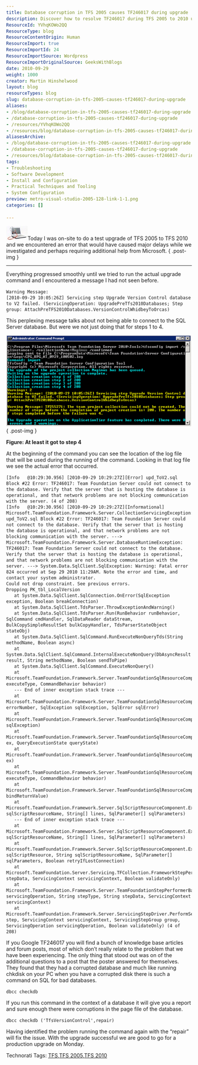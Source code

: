 ```yaml
---
title: Database corruption in TFS 2005 causes TF246017 during upgrade
description: Discover how to resolve TF246017 during TFS 2005 to 2010 upgrades. Learn about database corruption fixes to ensure a smooth transition. Read more!
ResourceId: YVhqKOWo2QQ
ResourceType: blog
ResourceContentOrigin: Human
ResourceImport: true
ResourceImportId: 24
ResourceImportSource: Wordpress
ResourceImportOriginalSource: GeeksWithBlogs
date: 2010-09-29
weight: 1000
creator: Martin Hinshelwood
layout: blog
resourceTypes: blog
slug: database-corruption-in-tfs-2005-causes-tf246017-during-upgrade
aliases:
- /blog/database-corruption-in-tfs-2005-causes-tf246017-during-upgrade
- /database-corruption-in-tfs-2005-causes-tf246017-during-upgrade
- /resources/YVhqKOWo2QQ
- /resources/blog/database-corruption-in-tfs-2005-causes-tf246017-during-upgrade
aliasesArchive:
- /blog/database-corruption-in-tfs-2005-causes-tf246017-during-upgrade
- /database-corruption-in-tfs-2005-causes-tf246017-during-upgrade
- /resources/blog/database-corruption-in-tfs-2005-causes-tf246017-during-upgrade
tags:
- Troubleshooting
- Software Development
- Install and Configuration
- Practical Techniques and Tooling
- System Configuration
preview: metro-visual-studio-2005-128-link-1-1.png
categories: []

---
```

![ErrorOcurred](images/UpgradingTFS2005toTFS2010_10E2E-ErrorOcurred_-2-2.jpg)Today I was on-site to do a test upgrade of TFS 2005 to TFS 2010 and we encountered an error that would have caused major delays while we investigated and perhaps requiring additional help from Microsoft.
{ .post-img }

---

Everything progressed smoothly until we tried to run the actual upgrade command and I encountered a message I had not seen before.

```
Warning Message:
[2010-09-29 10:05:26Z] Servicing step Upgrade Version Control database to V2 failed. (ServicingOperation: UpgradePreTfs2010Databases; Step group: AttachPreTFS2010Databases.VersionControlWhidbeyToOrcas)
```

This perplexing message talks about not being able to connect to the SQL Server database. But were we not just doing that for steps 1 to 4.

![image](images/UpgradingTFS2005toTFS2010_10E2E-image_-3-3.png)
{ .post-img }

**Figure: At least it got to step 4**

At the beginning of the command you can see the location of the log file that will be used during the running of the command. Looking in that log file we see the actual error that occurred.

```
[Info   @10:29:30.956] [2010-09-29 10:29:27Z][Error] upd_ToV2.sql Block #22 Error: TF246017: Team Foundation Server could not connect to the database. Verify that the server that is hosting the database is operational, and that network problems are not blocking communication with the server. (4 of 208)
[Info   @10:29:30.956] [2010-09-29 10:29:27Z][Informational] Microsoft.TeamFoundation.Framework.Server.CollectionServicingException: upd_ToV2.sql Block #22 Error: TF246017: Team Foundation Server could not connect to the database. Verify that the server that is hosting the database is operational, and that network problems are not blocking communication with the server. ---> Microsoft.TeamFoundation.Framework.Server.DatabaseRuntimeException: TF246017: Team Foundation Server could not connect to the database. Verify that the server that is hosting the database is operational, and that network problems are not blocking communication with the server. ---> System.Data.SqlClient.SqlException: Warning: Fatal error 824 occurred at Sep 29 2010 11:29AM. Note the error and time, and contact your system administrator.
Could not drop constraint. See previous errors.
Dropping PK_tbl_LocalVersion
   at System.Data.SqlClient.SqlConnection.OnError(SqlException exception, Boolean breakConnection)
   at System.Data.SqlClient.TdsParser.ThrowExceptionAndWarning()
   at System.Data.SqlClient.TdsParser.Run(RunBehavior runBehavior, SqlCommand cmdHandler, SqlDataReader dataStream, BulkCopySimpleResultSet bulkCopyHandler, TdsParserStateObject stateObj)
   at System.Data.SqlClient.SqlCommand.RunExecuteNonQueryTds(String methodName, Boolean async)
   at System.Data.SqlClient.SqlCommand.InternalExecuteNonQuery(DbAsyncResult result, String methodName, Boolean sendToPipe)
   at System.Data.SqlClient.SqlCommand.ExecuteNonQuery()
   at Microsoft.TeamFoundation.Framework.Server.TeamFoundationSqlResourceComponent.Execute(ExecuteType executeType, CommandBehavior behavior)
   --- End of inner exception stack trace ---
   at Microsoft.TeamFoundation.Framework.Server.TeamFoundationSqlResourceComponent.TranslateException(Int32 errorNumber, SqlException sqlException, SqlError sqlError)
   at Microsoft.TeamFoundation.Framework.Server.TeamFoundationSqlResourceComponent.TranslateException(SqlException sqlException)
   at Microsoft.TeamFoundation.Framework.Server.TeamFoundationSqlResourceComponent.MapException(SqlException ex, QueryExecutionState queryState)
   at Microsoft.TeamFoundation.Framework.Server.TeamFoundationSqlResourceComponent.HandleException(SqlException ex)
   at Microsoft.TeamFoundation.Framework.Server.TeamFoundationSqlResourceComponent.Execute(ExecuteType executeType, CommandBehavior behavior)
   at Microsoft.TeamFoundation.Framework.Server.TeamFoundationSqlResourceComponent.ExecuteNonQuery(Boolean bindReturnValue)
   at Microsoft.TeamFoundation.Framework.Server.SqlScriptResourceComponent.ExecuteSql(String sqlScriptResourceName, String[] lines, SqlParameter[] sqlParameters)
   --- End of inner exception stack trace ---
   at Microsoft.TeamFoundation.Framework.Server.SqlScriptResourceComponent.ExecuteSql(String sqlScriptResourceName, String[] lines, SqlParameter[] sqlParameters)
   at Microsoft.TeamFoundation.Framework.Server.SqlScriptResourceComponent.ExecuteSql(Stream sqlScriptResource, String sqlScriptResourceName, SqlParameter[] sqlParameters, Boolean retryIfLostConnection)
   at Microsoft.TeamFoundation.Server.Servicing.TFCollection.FrameworkStepPerformer.ExecuteSql(String stepData, ServicingContext servicingContext, Boolean validateOnly)
   at Microsoft.TeamFoundation.Framework.Server.TeamFoundationStepPerformerBase.Microsoft.TeamFoundation.Framework.Server.IStepPerformer.PerformStep(String servicingOperation, String stepType, String stepData, ServicingContext servicingContext)
   at Microsoft.TeamFoundation.Framework.Server.ServicingStepDriver.PerformServicingStep(ServicingStep step, ServicingContext servicingContext, ServicingStepGroup group, ServicingOperation servicingOperation, Boolean validateOnly) (4 of 208)
```

If you Google TF246017 you will find a bunch of knowledge base articles and forum posts, most of which don’t really relate to the problem that we have been experiencing. The only thing that stood out was on of the additional questions to a post that the poster answered for themselves. They found that they had a corrupted database and much like running chkdisk on your PC when you have a corrupted disk there is such a command on SQL for bad databases.

```
dbcc checkdb
```

If you run this command in the context of a database it will give you a report and sure enough there were corruptions in the page file of the database.

```
dbcc checkdb ('TfsVersionControl',repair)
```

Having identified the problem running the command again with the “repair” will fix the issue. With the upgrade successful we are good to go for a production upgrade on Monday.

Technorati Tags: [TFS](http://technorati.com/tags/TFS),[TFS 2005](http://technorati.com/tags/TFS+2005),[TFS 2010](http://technorati.com/tags/TFS+2010)
